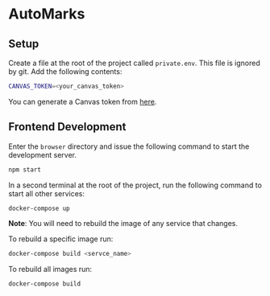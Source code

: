# AutoMarks

## Setup

Create a file at the root of the project called `private.env`. This file is ignored by git. Add the following contents:

```bash
CANVAS_TOKEN=<your_canvas_token>
```

You can generate a Canvas token from [here](https://uncc.instructure.com/profile/settings).

## Frontend Development

Enter the `browser` directory and issue the following command to start the development server.

```bash
npm start
```

In a second terminal at the root of the project, run the following command to start all other services:

```bash
docker-compose up
```

__Note__: You will need to rebuild the image of any service that changes. 

To rebuild a specific image run:

```bash
docker-compose build <servce_name>
```

To rebuild all images run:

```bash
docker-compose build
```
